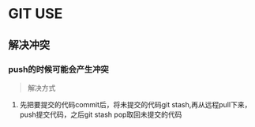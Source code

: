 # GIT USE

## 解决冲突
### push的时候可能会产生冲突
> 解决方式
1. 先把要提交的代码commit后，将未提交的代码git stash,再从远程pull下来，push提交代码，之后git stash pop取回未提交的代码